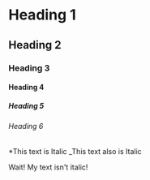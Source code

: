 # Heading 1 
## Heading 2 
### Heading 3 
#### Heading 4 
##### Heading 5 
###### Heading 6

*This text is Italic
_This text also is Italic
 
Wait! My text isn't italic!